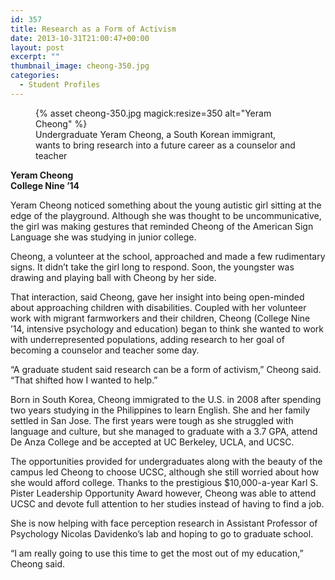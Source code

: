 ```yaml
---
id: 357
title: Research as a Form of Activism
date: 2013-10-31T21:00:47+00:00
layout: post
excerpt: ""
thumbnail_image: cheong-350.jpg
categories:
  - Student Profiles
---
```

<figure class="inline-image right">
{% asset cheong-350.jpg magick:resize=350 alt="Yeram Cheong" %}<figcaption>Undergraduate Yeram Cheong, a South Korean immigrant, wants to bring research into a future career as a counselor and teacher</figcaption></figure>

**Yeram Cheong**  
 **College Nine &#8217;14**

Yeram Cheong noticed something about the young autistic girl sitting at the edge of the playground. Although she was thought to be uncommunicative, the girl was making gestures that reminded Cheong of the American Sign Language she was studying in junior college.

Cheong, a volunteer at the school, approached and made a few rudimentary signs. It didn&#8217;t take the girl long to respond. Soon, the youngster was drawing and playing ball with Cheong by her side.

That interaction, said Cheong, gave her insight into being open-minded about approaching children with disabilities. Coupled with her volunteer work with migrant farmworkers and their children, Cheong (College Nine &#8217;14, intensive psychology and education) began to think she wanted to work with underrepresented populations, adding research to her goal of becoming a counselor and teacher some day.

&#8220;A graduate student said research can be a form of activism,&#8221; Cheong said. &#8220;That shifted how I wanted to help.&#8221;

Born in South Korea, Cheong immigrated to the U.S. in 2008 after spending two years studying in the Philippines to learn English. She and her family settled in San Jose. The first years were tough as she struggled with language and culture, but she managed to graduate with a 3.7 GPA, attend De Anza College and be accepted at UC Berkeley, UCLA, and UCSC.

The opportunities provided for undergraduates along with the beauty of the campus led Cheong to choose UCSC, although she still worried about how she would afford college. Thanks to the prestigious $10,000-a-year Karl S. Pister Leadership Opportunity Award however, Cheong was able to attend UCSC and devote full attention to her studies instead of having to find a job.

She is now helping with face perception research in Assistant Professor of Psychology Nicolas Davidenko&#8217;s lab and hoping to go to graduate school.

&#8220;I am really going to use this time to get the most out of my education,&#8221; Cheong said.
